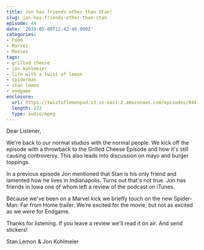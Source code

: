 ```yaml
---
title: Jon has friends other than Stan!
slug: jon-has-friends-other-than-stan
episode: 44
date: '2019-05-09T12:42:46.000Z'
categories:
- Food
- Marvel
- Movies
tags:
- grilled cheese
- jon kohlmeier
- life with a twist of lemon
- spiderman
- stan lemon
- endgame
enclosure:
  url: https://twistoflemonpod.s3.us-east-2.amazonaws.com/episodes/044-lwatol-20190509.mp3
  length: 222
  type: audio/mpeg
---
```


Dear Listener,

We're back to our normal studios with the normal people. We kick off the episode with a throwback to the Grilled Cheese Episode and how it's still causing controversy. This also leads into discussion on mayo and burger toppings.

In a previous episode Jon mentioned that Stan is his only friend and lamented how he lives in Indianapolis. Turns out that's not true. Jon has friends in Iowa one of whom left a review of the podcast on iTunes.

Because we've been on a Marvel kick we briefly touch on the new Spider-Man: Far from Home trailer. We're excited for the movie, but not as excited as we were for Endgame.

Thanks for listening. If you leave a review we'll read it on air. And send stickers!

Stan Lemon & Jon Kohlmeier

